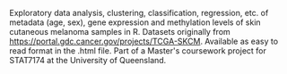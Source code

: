 Exploratory data analysis, clustering, classification, regression, etc. of metadata (age, sex), gene expression and methylation levels of skin cutaneous melanoma samples in R. Datasets originally from https://portal.gdc.cancer.gov/projects/TCGA-SKCM. Available as easy to read format in the .html file. Part of a Master's coursework project for STAT7174 at the University of Queensland.
